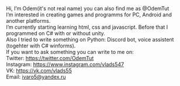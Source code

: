Hi, I’m Odem(it's not real name) you can also find me as @OdemTut<br>
I’m interested in creating games and programms for PC, Android and another platforms.<br>
I’m currently starting learning html, css and javascript. Before that I programmed on C# with or without unity.<br>
Also I tried to write something on Python: Discord bot, voice assistent (togehter with C# winforms).<br>
If you want to ask something you can write to me on:<br>
Twitter: https://twitter.com/OdemTut<br>
Instagram: https://www.instagram.com/vlads547<br>
VK: https://vk.com/vlads55<br>
Email: ivaro5@yandex.ru<br>
